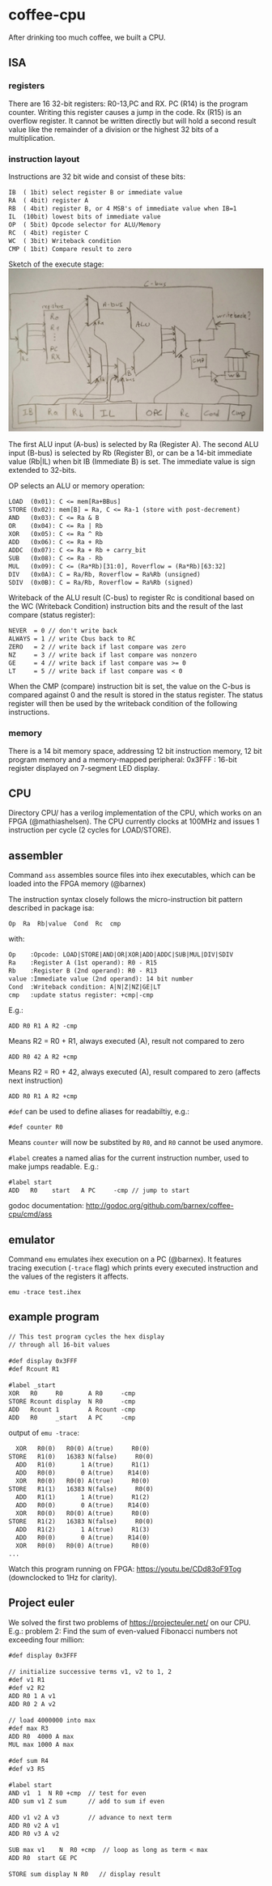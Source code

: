 # coffee-cpu

After drinking too much coffee, we built a CPU.

## ISA

### registers
There are 16 32-bit registers: R0-13,PC and RX. 
PC (R14) is the program counter. Writing this register causes a jump in the code. 
Rx (R15) is an overflow register. It cannot be written directly but will hold a second result value like the remainder of a division or the highest 32 bits of a multiplication.

### instruction layout
Instructions are 32 bit wide and consist of these bits:

    IB  ( 1bit) select register B or immediate value
    RA  ( 4bit) register A
    RB  ( 4bit) register B, or 4 MSB's of immediate value when IB=1
    IL  (10bit) lowest bits of immediate value
    OP  ( 5bit) Opcode selector for ALU/Memory
    RC  ( 4bit) register C
    WC  ( 3bit) Writeback condition
    CMP ( 1bit) Compare result to zero

Sketch of the execute stage:
![fig](sketch.jpg)

The first ALU input (A-bus) is selected by Ra (Register A). The second ALU input (B-bus) is selected by Rb (Register B), or can be a 14-bit immediate value (Rb|IL) when bit IB (Immediate B) is set. The immediate value is sign extended to 32-bits.

OP selects an ALU or memory operation:

    LOAD  (0x01): C <= mem[Ra+BBus]
    STORE (0x02): mem[B] = Ra, C <= Ra-1 (store with post-decrement)
    AND   (0x03): C <= Ra & B
    OR    (0x04): C <= Ra | Rb
    XOR   (0x05): C <= Ra ^ Rb
    ADD   (0x06): C <= Ra + Rb
    ADDC  (0x07): C <= Ra + Rb + carry_bit
    SUB   (0x08): C <= Ra - Rb
    MUL   (0x09): C <= (Ra*Rb)[31:0], Roverflow = (Ra*Rb)[63:32]
    DIV   (0x0A): C = Ra/Rb, Roverflow = Ra%Rb (unsigned)
    SDIV  (0x0B): C = Ra/Rb, Roverflow = Ra%Rb (signed)

Writeback of the ALU result (C-bus) to register Rc is conditional based on the WC (Writeback Condition) instruction bits and the result of the last compare (status register):

    NEVER  = 0 // don't write back
    ALWAYS = 1 // write Cbus back to RC
    ZERO   = 2 // write back if last compare was zero
    NZ     = 3 // write back if last compare was nonzero
    GE     = 4 // write back if last compare was >= 0
    LT     = 5 // write back if last compare was < 0

When the CMP (compare) instruction bit is set, the value on the C-bus is compared against 0 and the result is stored in the status register. The status register will then be used by the writeback condition of the following instructions.

### memory

There is a 14 bit memory space, addressing 12 bit instruction memory, 12 bit program memory and a memory-mapped peripheral:
0x3FFF : 16-bit register displayed on 7-segment LED display.

## CPU
Directory CPU/ has a verilog implementation of the CPU, which works on an FPGA (@mathiashelsen). The CPU currently clocks at 100MHz and issues 1 instruction per cycle (2 cycles for LOAD/STORE). 

## assembler
Command ``ass`` assembles source files into ihex executables, which can be loaded into the FPGA memory (@barnex)

The instruction syntax closely follows the micro-instruction bit pattern described in package isa:

    Op  Ra  Rb|value  Cond  Rc  cmp
    
with:

    Op    :Opcode: LOAD|STORE|AND|OR|XOR|ADD|ADDC|SUB|MUL|DIV|SDIV
    Ra    :Register A (1st operand): R0 - R15
    Rb    :Register B (2nd operand): R0 - R13
    value :Immediate value (2nd operand): 14 bit number
    Cond  :Writeback condition: A|N|Z|NZ|GE|LT
    cmp   :update status register: +cmp|-cmp

E.g.:

    ADD R0 R1 A R2 -cmp
    
Means R2 = R0 + R1, always executed (A), result not compared to zero

    ADD R0 42 A R2 +cmp
    
Means R2 = R0 + 42, always executed (A), result compared to zero (affects next instruction)

    ADD R0 R1 A R2 +cmp

``#def`` can be used to define aliases for readabiltiy, e.g.:

    #def counter R0
    
Means ``counter`` will now be substited by ``R0``, and ``R0`` cannot be used anymore.

``#label`` creates a named alias for the current instruction number, used to make jumps readable. E.g.:

    #label start
    ADD   R0    start   A PC     -cmp // jump to start

godoc documentation: http://godoc.org/github.com/barnex/coffee-cpu/cmd/ass

## emulator
Command ``emu`` emulates ihex execution on a PC (@barnex). It features tracing execution (``-trace`` flag) which prints every executed instruction and the values of the registers it affects.
```
emu -trace test.ihex
```


## example program
```
// This test program cycles the hex display
// through all 16-bit values

#def display 0x3FFF
#def Rcount R1

#label _start
XOR   R0     R0       A R0     -cmp
STORE Rcount display  N R0     -cmp
ADD   Rcount 1        A Rcount -cmp
ADD   R0     _start   A PC     -cmp
```

output of ``emu -trace``:
```
  XOR   R0(0)   R0(0) A(true)     R0(0) 
STORE   R1(0)   16383 N(false)     R0(0) 
  ADD   R1(0)       1 A(true)     R1(1) 
  ADD   R0(0)       0 A(true)    R14(0) 
  XOR   R0(0)   R0(0) A(true)     R0(0) 
STORE   R1(1)   16383 N(false)     R0(0) 
  ADD   R1(1)       1 A(true)     R1(2) 
  ADD   R0(0)       0 A(true)    R14(0) 
  XOR   R0(0)   R0(0) A(true)     R0(0) 
STORE   R1(2)   16383 N(false)     R0(0) 
  ADD   R1(2)       1 A(true)     R1(3) 
  ADD   R0(0)       0 A(true)    R14(0) 
  XOR   R0(0)   R0(0) A(true)     R0(0) 
...
```

Watch this program running on FPGA: https://youtu.be/CDd83oF9Tog (downclocked to 1Hz for clarity).

## Project euler

We solved the first two problems of https://projecteuler.net/ on our CPU. E.g.: problem 2: Find the sum of even-valued Fibonacci numbers not exceeding four million:

    #def display 0x3FFF
    
    // initialize successive terms v1, v2 to 1, 2
    #def v1 R1
    #def v2 R2
    ADD R0 1 A v1
    ADD R0 2 A v2
    
    // load 4000000 into max
    #def max R3
    ADD R0  4000 A max
    MUL max 1000 A max
    
    #def sum R4
    #def v3 R5
    
    #label start
    AND v1  1  N R0 +cmp  // test for even
    ADD sum v1 Z sum      // add to sum if even
    
    ADD v1 v2 A v3        // advance to next term
    ADD R0 v2 A v1
    ADD R0 v3 A v2
    
    SUB max v1    N  R0 +cmp  // loop as long as term < max
    ADD R0  start GE PC
    
    STORE sum display N R0   // display result
